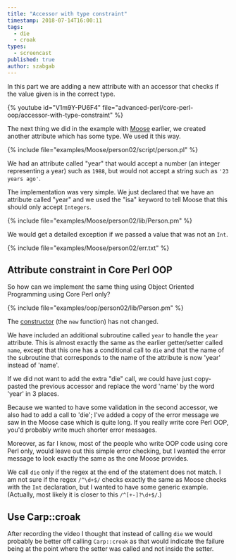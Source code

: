 ```yaml
---
title: "Accessor with type constraint"
timestamp: 2018-07-14T16:00:11
tags:
  - die
  - croak
types:
  - screencast
published: true
author: szabgab
---
```



In this part we are adding a new attribute with an accessor that checks if the value given is
in the correct type.


{% youtube id="V1m9Y-PU6F4" file="advanced-perl/core-perl-oop/accessor-with-type-constraint" %}

The next thing we did in the example with [Moose](/moose) earlier, we created another attribute which has some type.
We used it this way.

{% include file="examples/Moose/person02/script/person.pl" %}

We had an attribute called "year" that would accept a number (an integer representing a year) such as `1988`,
but would not accept a string such as `'23 years ago'`.

The implementation was very simple. We just declared that we have an attribute called "year" and we used the "isa"
keyword to tell Moose that this should only accept `Integers`.

{% include file="examples/Moose/person02/lib/Person.pm" %}

We would get a detailed exception if we passed a value that was not an `Int`.

{% include file="examples/Moose/person02/err.txt" %}


## Attribute constraint in Core Perl OOP

So how can we implement the same thing using Object Oriented Programming using Core Perl only?

{% include file="examples/oop/person02/lib/Person.pm" %}

The [constructor](/core-perl-oop-constructor-arguments) (the `new` function) has not changed.

We have included an additional subroutine called `year` to handle the `year` attribute.
This is almost exactly the same as the earlier getter/setter called `name`, except that this one has a
conditional call to `die` and that the name of the subroutine that corresponds to the name of the attribute
is now 'year' instead of 'name'.


If we did not want to add the extra "die" call, we could have just copy-pasted the previous accessor and replace
the word 'name' by the word 'year' in 3 places.


Because we wanted to have some validation in the second accessor, we also had to add a call to 'die';
I've added a copy of the error message we saw in the Moose case which is quite long. If you really write core Perl OOP,
you'd probably write much shorter error messages.

Moreover, as far I know, most of the people who write OOP code using core Perl only, would leave out this simple error checking,
but I wanted the error message to look exactly the same as the one Moose provides.

We call `die` only if the regex at the end of the statement does not match.
I am not sure if the regex `/^\d+$/` checks exactly the same as Moose checks with the `Int` declaration,
but I wanted to have some generic example.  (Actually, most likely it is closer to this `/^[+-]?\d+$/`.)


## Use Carp::croak

After recording the video I thought that instead of calling `die` we would probably be better off calling
`Carp::croak` as that would indicate the failure being at the point where the setter was called and not
inside the setter.



